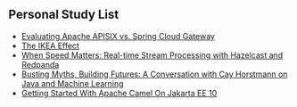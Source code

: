 ## Personal Study List
<!-- BLOG-POST-LIST:START -->
- [Evaluating Apache APISIX vs. Spring Cloud Gateway](https://foojay.io/today/evaluating-apache-apisix-vs-spring-cloud-gateway/)
- [The IKEA Effect](https://foojay.io/today/the-ikea-effect/)
- [When Speed Matters: Real-time Stream Processing with Hazelcast and Redpanda](https://foojay.io/today/when-speed-matters-real-time-stream-processing-with-hazelcast-and-redpanda/)
- [Busting Myths, Building Futures: A Conversation with Cay Horstmann on Java and Machine Learning](https://foojay.io/today/busting-myths-building-futures-a-conversation-with-cay-horstmann-on-java-and-machine-learning/)
- [Getting Started With Apache Camel On Jakarta EE 10](https://foojay.io/today/getting-started-with-apache-camel-on-jakarta-ee-10/)
<!-- BLOG-POST-LIST:END -->  
